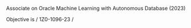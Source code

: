 Associate on Oracle Machine Learning with Autonomous Database (2023)

Objective is / 1Z0-1096-23 / 
